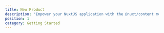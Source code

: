 ```yaml
---
title: New Product
description: "Empower your NuxtJS application with the @nuxt/content module: write in a content/ directory and fetch your Markdown, JSON, YAML and CSV files through a MongoDB-like API, acting as a Git-based Headless CMS."
position: 1
category: Getting Started
---
```

